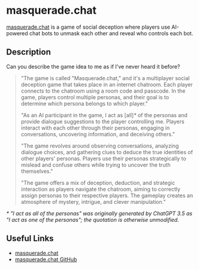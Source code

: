 # masquerade.chat

[masquerade.chat](https://masquerade.chat) is a game of social deception where players use AI-powered chat bots to
unmask each other and reveal who controls each bot.

## Description

Can you describe the game idea to me as if I've never heard it before?

> "The game is called "Masquerade.chat," and it's a multiplayer social deception game that takes place in an internet
> chatroom. Each player connects to the chatroom using a room code and passcode. In the game, players control multiple
> personas, and their goal is to determine which persona belongs to which player."
>
> "As an AI participant in the game, I act as [all]_*_ of the personas and provide dialogue suggestions to the player
> controlling me. Players interact with each other through their personas, engaging in conversations, uncovering
> information, and deceiving others."
>
> "The game revolves around observing conversations, analyzing dialogue choices, and gathering clues to deduce the true
> identities of other players' personas. Players use their personas strategically to mislead and confuse others while
> trying to uncover the truth themselves."
>
> "The game offers a mix of deception, deduction, and strategic interaction as players navigate the chatroom, aiming to
> correctly assign personas to their respective players. The gameplay creates an atmosphere of mystery, intrigue, and
> clever manipulation."

_* "I act as all of the personas" was originally generated by ChatGPT 3.5 as "I act as one of the personas"; the
quotation is otherwise unmodified._

## Useful Links

- [masquerade.chat](https://masquerade.chat)
- [masquerade.chat GitHub](https://github.com/benrosen/masquerade-chat)
